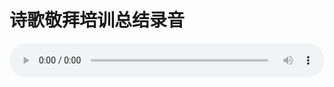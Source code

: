 # 诗歌敬拜培训总结录音

<audio style="width: 100%;" preload="false" controls controlslist="nodownload"><source src="http://file.simai.life/audio/mp3/old/25039.mp3" type="audio/mpeg">Your browser does not support the audio element.</audio>



